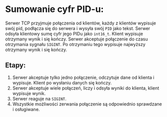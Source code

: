 # Sumowanie cyfr PID-u:

Serwer TCP przyjmuje połączenia od klientów, każdy z klientów wypisuje swój pid, podłącza się do serwera i wysyła swój `PID` jako tekst. Serwer odsyła klientowy sumę cyfr jego PIDu jako `int16_t`. Klient wypisuje otrzymany wynik i się kończy. Serwer akceptuje połączenie do czasu otrzymania sygnału `SIGINT`. Po otrzymaniu tego wypisuje najwyższy otrzymany wynik i się kończy.

## Etapy:
1. Serwer akceptuje tylko jedno połączenie, odczytuje dane od klienta i wypisuje. Klient po wysłaniu danych się kończy.
2. Serwer akceptuje wiele połączeń, liczy i odsyła wyniki do klienta, klient wypisuje wynik.
3. Serwer reaguje na `SIGINT`.
4. Wszystkie możliwości zerwania połączenie są odpowiednio sprawdzane i osługiwane.
